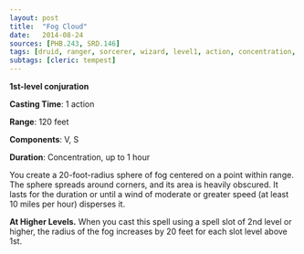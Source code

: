 ```yaml
---
layout: post
title:  "Fog Cloud"
date:   2014-08-24
sources: [PHB.243, SRD.146]
tags: [druid, ranger, sorcerer, wizard, level1, action, concentration, conjuration]
subtags: [cleric: tempest]
---
```


**1st-level conjuration**

**Casting Time**: 1 action

**Range**: 120 feet

**Components**: V, S

**Duration**: Concentration, up to 1 hour

You create a 20-foot-radius sphere of fog centered on a point within range. The sphere spreads around corners, and its area is heavily obscured. It lasts for the duration or until a wind of moderate or greater speed (at least 10 miles per hour) disperses it.

**At Higher Levels.** When you cast this spell using a spell slot of 2nd level or higher, the radius of the fog increases by 20 feet for each slot level above 1st.
